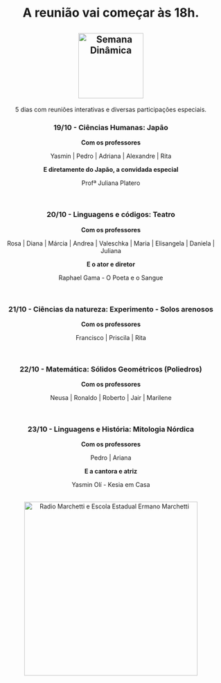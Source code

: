 <div align="center">
<h1>A reunião vai começar às 18h.</h1>

<h2><img alt="Semana Dinâmica" src="https://firebasestorage.googleapis.com/v0/b/ermanomarchetti.appspot.com/o/assets%2FSDLogo.png?alt=media&token=038fd0bf-6724-45fb-97d2-b3d27cb1a4cb" height="150px" /></h2>
5 dias com reuniões interativas e diversas participações especiais.

<br />

<h3>19/10 - Ciências Humanas: Japão</h3>

<p><b>Com os professores</b></p>

<p>Yasmin | Pedro | Adriana | Alexandre | Rita</p>

<p><b>E diretamente do Japão, a convidada especial</b></p>

<p>Profª Juliana Platero</p>

<br />

<h3>20/10 - Linguagens e códigos: Teatro</h3>

<p><b>Com os professores</b></p>

<p>Rosa | Diana | Márcia | Andrea | Valeschka | Maria | Elisangela | Daniela | Juliana</p>

<p><b>E o ator e diretor</b></p>

<p>Raphael Gama - O Poeta e o Sangue</p>

<br />

<h3>21/10 - Ciências da natureza: Experimento - Solos arenosos</h3>

<p><b>Com os professores</b></p>

<p>Francisco | Priscila | Rita</p>

<br />

<h3>22/10 - Matemática: Sólidos Geométricos (Poliedros)</h3>

<p><b>Com os professores</b></p>

<p>Neusa | Ronaldo | Roberto | Jair | Marilene</p>

<br />

<h3>23/10 - Linguagens e História: Mitologia Nórdica</h3>

<p><b>Com os professores</b></p>

<p>Pedro | Ariana</p>

<p><b>E a cantora e atriz</b></p>

<p>Yasmin Olí - Kesia em Casa</p>

<br />

<img alt="Radio Marchetti e Escola Estadual Ermano Marchetti" src="https://firebasestorage.googleapis.com/v0/b/ermanomarchetti.appspot.com/o/assets%2Fgithub.svg?alt=media&token=c67a5907-4523-4a64-a396-0b86f9747aa4" width="400px" />

</div>

